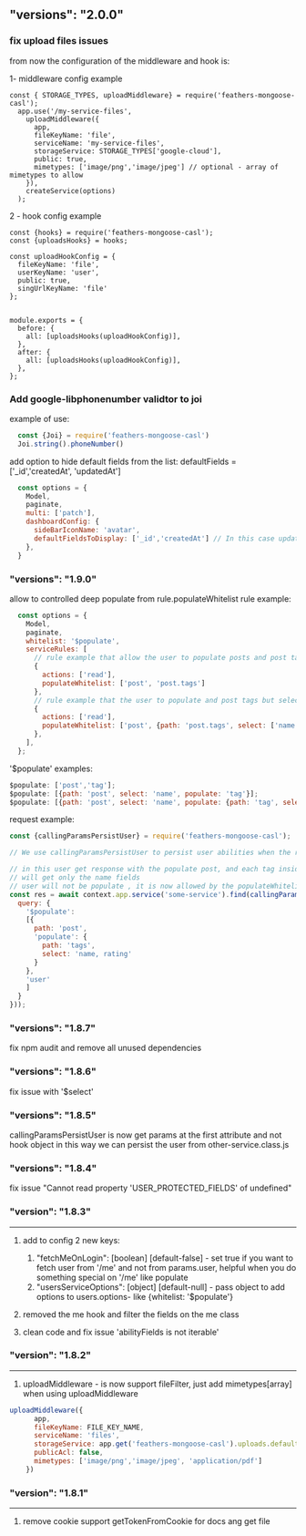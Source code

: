 
## "versions": "2.0.0"

### fix upload files issues
from now the configuration of the middleware and hook is:

1- middleware config example
```
const { STORAGE_TYPES, uploadMiddleware} = require('feathers-mongoose-casl');
  app.use('/my-service-files',
    uploadMiddleware({
      app,
      fileKeyName: 'file',
      serviceName: 'my-service-files',
      storageService: STORAGE_TYPES['google-cloud'],
      public: true,
      mimetypes: ['image/png','image/jpeg'] // optional - array of mimetypes to allow
    }),
    createService(options)
  );
```
2 - hook config example
```
const {hooks} = require('feathers-mongoose-casl');
const {uploadsHooks} = hooks;

const uploadHookConfig = {
  fileKeyName: 'file',
  userKeyName: 'user',
  public: true,
  singUrlKeyName: 'file'
};


module.exports = {
  before: {
    all: [uploadsHooks(uploadHookConfig)],
  },
  after: {
    all: [uploadsHooks(uploadHookConfig)],
  },
};
```


### Add google-libphonenumber validtor to joi
example of use:
```js
  const {Joi} = require('feathers-mongoose-casl')
  Joi.string().phoneNumber()
```

add option to hide default fields from the list:
defaultFields = ['_id','createdAt', 'updatedAt']
```jsx
  const options = {
    Model,
    paginate,
    multi: ['patch'],
    dashboardConfig: {
      sideBarIconName: 'avatar',
      defaultFieldsToDisplay: ['_id','createdAt'] // In this case updatedAt will not be display
    },
  }
```
### "versions": "1.9.0"
allow to controlled deep populate from rule.populateWhitelist
rule example:
```jsx
  const options = {
    Model,
    paginate,
    whitelist: '$populate',
    serviceRules: [
      // rule example that allow the user to populate posts and post tags
      {
        actions: ['read'],
        populateWhitelist: ['post', 'post.tags']
      },
      // rule example that the user to populate and post tags but select only the tag name
      {
        actions: ['read'],
        populateWhitelist: ['post', {path: 'post.tags', select: ['name']}]
      },
    ],
  };
```

'$populate' examples:
```jsx
$populate: ['post','tag'];
$populate: [{path: 'post', select: 'name', populate: 'tag'}];
$populate: [{path: 'post', select: 'name', populate: {path: 'tag', select: 'name'}];
```
request example:
```jsx
const {callingParamsPersistUser} = require('feathers-mongoose-casl');

// We use callingParamsPersistUser to persist user abilities when the request call from the server

// in this user get response with the populate post, and each tag inside the post will be populate but he
// will get only the name fields
// user will not be populate , it is now allowed by the populateWhitelist
const res = await context.app.service('some-service').find(callingParamsPersistUser(context.params, {
  query: {
    '$populate':
    [{
      path: 'post',
      'populate': {
        path: 'tags',
        select: 'name, rating'
      }
    },
    'user'
    ]
  }
}));

```

### "versions": "1.8.7"
fix npm audit and remove all unused dependencies
### "versions": "1.8.6"
fix issue with '$select'
### "versions": "1.8.5"
callingParamsPersistUser is now get params at the first attribute and not hook object
in this way we can persist the user from other-service.class.js 
### "versions": "1.8.4"
fix issue "Cannot read property 'USER_PROTECTED_FIELDS' of undefined"
### "version": "1.8.3"
--------------------------------------------------------------------------
1. add to config 2 new keys:
   1. "fetchMeOnLogin": [boolean] [default-false] - set true if you want to fetch user from '/me' and not from params.user, helpful when you do something special on '/me' like populate
   2. "usersServiceOptions": [object] [default-null] - pass object to add options to users.options- like {whitelist: '$populate'}

2. removed the me hook and filter the fields on the me class
3. clean code and fix issue 'abilityFields is not iterable'

### "version": "1.8.2"
--------------------------------------------------------------------------
1. uploadMiddleware - is now support fileFilter, just add mimetypes[array] when using uploadMiddleware
```jsx
uploadMiddleware({
      app,
      fileKeyName: FILE_KEY_NAME,
      serviceName: 'files',
      storageService: app.get('feathers-mongoose-casl').uploads.defaultFileService || STORAGE_TYPES['local-private'],
      publicAcl: false,
      mimetypes: ['image/png','image/jpeg', 'application/pdf']
    })
```

### "version": "1.8.1"
--------------------------------------------------------------------------
1. remove cookie support  getTokenFromCookie for docs ang get file
